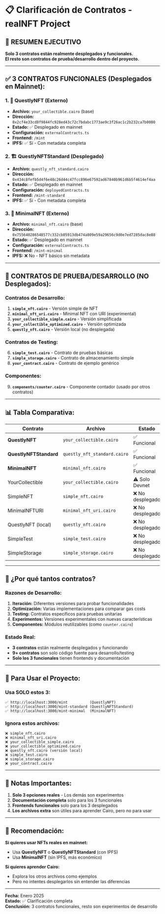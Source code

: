 # 📋 Clarificación de Contratos - realNFT Project

## 🎯 **RESUMEN EJECUTIVO**

**Solo 3 contratos están realmente desplegados y funcionales.**  
**El resto son contratos de prueba/desarrollo dentro del proyecto.**

---

## ✅ **3 CONTRATOS FUNCIONALES (Desplegados en Mainnet):**

### 1. 🎨 **QuestlyNFT** (Externo)
- **Archivo:** `your_collectible.cairo` (base)
- **Dirección:** `0x2cf4e33cd8f9844fc928ed43c72c7bdabc1773ae9c3f26ac1c2b232ca7b0080`
- **Estado:** ✅ Desplegado en mainnet
- **Configuración:** `externalContracts.ts`
- **Frontend:** `/mint`
- **IPFS:** ✅ Sí - Con metadata completa

### 2. 🏗️ **QuestlyNFTStandard** (Desplegado)
- **Archivo:** `questly_nft_standard.cairo`
- **Dirección:** `0x434c8fefb5d4f6e48c26d44c47fcc896e67592ad67840b961d6b5f4614ef4aa`
- **Estado:** ✅ Desplegado en mainnet
- **Configuración:** `deployedContracts.ts`
- **Frontend:** `/mint-standard`
- **IPFS:** ✅ Sí - Con metadata completa

### 3. 🎯 **MinimalNFT** (Externo)
- **Archivo:** `minimal_nft.cairo` (base)
- **Dirección:** `0x755640286548577c332cb05913db474a809e59a29656c9d0e7ed7285dac8e88`
- **Estado:** ✅ Desplegado en mainnet
- **Configuración:** `externalContracts.ts`
- **Frontend:** `/mint-minimal`
- **IPFS:** ❌ No - NFT básico sin metadata

---

## 🧪 **CONTRATOS DE PRUEBA/DESARROLLO (NO Desplegados):**

### **Contratos de Desarrollo:**
1. **`simple_nft.cairo`** - Versión simple de NFT
2. **`minimal_nft_uri.cairo`** - Minimal NFT con URI (experimental)
3. **`your_collectible_simple.cairo`** - Versión simplificada
4. **`your_collectible_optimized.cairo`** - Versión optimizada
5. **`questly_nft.cairo`** - Versión local (no desplegada)

### **Contratos de Testing:**
6. **`simple_test.cairo`** - Contrato de pruebas básicas
7. **`simple_storage.cairo`** - Contrato de almacenamiento simple
8. **`your_contract.cairo`** - Contrato de ejemplo genérico

### **Componentes:**
9. **`components/counter.cairo`** - Componente contador (usado por otros contratos)

---

## 📊 **Tabla Comparativa:**

| Contrato | Archivo | Estado | Red | Frontend | IPFS | Uso |
|----------|---------|--------|-----|----------|------|-----|
| **QuestlyNFT** | `your_collectible.cairo` | ✅ Funcional | Mainnet | `/mint` | ✅ | Producción |
| **QuestlyNFTStandard** | `questly_nft_standard.cairo` | ✅ Funcional | Mainnet | `/mint-standard` | ✅ | Producción |
| **MinimalNFT** | `minimal_nft.cairo` | ✅ Funcional | Mainnet | `/mint-minimal` | ❌ | Producción |
| YourCollectible | `your_collectible.cairo` | ⚠️ Solo Devnet | Devnet | - | ✅ | Testing |
| SimpleNFT | `simple_nft.cairo` | ❌ No desplegado | - | - | ✅ | Desarrollo |
| MinimalNFTURI | `minimal_nft_uri.cairo` | ❌ No desplegado | - | - | ✅ | Experimental |
| QuestlyNFT (local) | `questly_nft.cairo` | ❌ No desplegado | - | - | ✅ | Desarrollo |
| SimpleTest | `simple_test.cairo` | ❌ No desplegado | - | - | ❌ | Testing |
| SimpleStorage | `simple_storage.cairo` | ❌ No desplegado | - | - | ❌ | Testing |

---

## 🎯 **¿Por qué tantos contratos?**

### **Razones de Desarrollo:**
1. **Iteración:** Diferentes versiones para probar funcionalidades
2. **Optimización:** Varias implementaciones para comparar gas costs
3. **Testing:** Contratos específicos para pruebas unitarias
4. **Experimentos:** Versiones experimentales con nuevas características
5. **Componentes:** Módulos reutilizables (como `counter.cairo`)

### **Estado Real:**
- **3 contratos** están realmente desplegados y funcionando
- **9+ contratos** son solo código fuente para desarrollo/testing
- **Solo los 3 funcionales** tienen frontends y documentación

---

## 🚀 **Para Usar el Proyecto:**

### **Usa SOLO estos 3:**
```
✅ http://localhost:3000/mint          (QuestlyNFT)
✅ http://localhost:3000/mint-standard (QuestlyNFTStandard)  
✅ http://localhost:3000/mint-minimal  (MinimalNFT)
```

### **Ignora estos archivos:**
```
❌ simple_nft.cairo
❌ minimal_nft_uri.cairo
❌ your_collectible_simple.cairo
❌ your_collectible_optimized.cairo
❌ questly_nft.cairo (versión local)
❌ simple_test.cairo
❌ simple_storage.cairo
❌ your_contract.cairo
```

---

## 📝 **Notas Importantes:**

1. **Solo 3 opciones reales** - Los demás son experimentos
2. **Documentación completa** solo para los 3 funcionales
3. **Frontends funcionales** solo para los 3 desplegados
4. **Los archivos extra** son útiles para aprender Cairo, pero no para usar

---

## 🎯 **Recomendación:**

**Si quieres usar NFTs reales en mainnet:**
- Usa **QuestlyNFT** o **QuestlyNFTStandard** (con IPFS)
- Usa **MinimalNFT** (sin IPFS, más económico)

**Si quieres aprender Cairo:**
- Explora los otros archivos como ejemplos
- Pero no intentes desplegarlos sin entender las diferencias

---

**Fecha:** Enero 2025  
**Estado:** ✅ Clarificación completa  
**Conclusión:** 3 contratos funcionales, resto son experimentos de desarrollo
